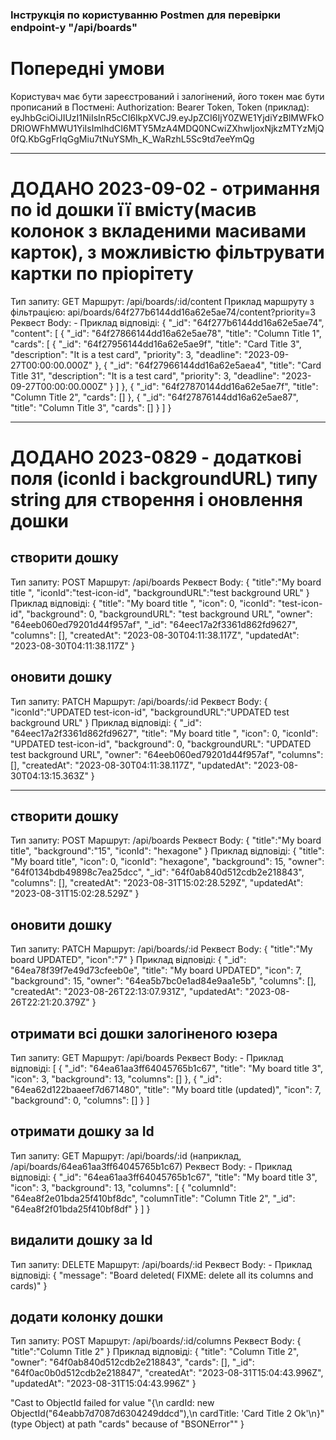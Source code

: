 ### Інструкція по користуванню Postmen для перевірки endpoint-у "/api/boards"

# Попередні умови
Користувач має бути зареєстрований і залогінений, його токен має бути прописаний в Постмені:
  Authorization: Bearer Token,
  Token (приклад):
    eyJhbGciOiJIUzI1NiIsInR5cCI6IkpXVCJ9.eyJpZCI6IjY0ZWE1YjdiYzBlMWFkODRlOWFhMWU1YiIsImlhdCI6MTY5MzA4MDQ0NCwiZXhwIjoxNjkzMTYzMjQ0fQ.KbGgFrIqGgMiu7tNuYSMh_K_WaRzhL5Sc9td7eeYmQg

***************************
# ДОДАНО 2023-09-02 - отримання по id дошки її вмісту(масив колонок з вкладеними масивами карток), з можливістю фільтрувати картки по пріорітету

Тип запиту:     GET
Маршрут:        /api/boards/:id/content
Приклад маршруту з фільтрацією: api/boards/64f277b6144dd16a62e5ae74/content?priority=3
Реквест Body: -
Приклад відповіді:
{
    "_id": "64f277b6144dd16a62e5ae74",
    "content": [
        {
            "_id": "64f27866144dd16a62e5ae78",
            "title": "Column Title 1",
            "cards": [
                {
                    "_id": "64f27956144dd16a62e5ae9f",
                    "title": "Card Title 3",
                    "description": "It is a test card",
                    "priority": 3,
                    "deadline": "2023-09-27T00:00:00.000Z"
                },
                {
                    "_id": "64f27966144dd16a62e5aea4",
                    "title": "Card Title 31",
                    "description": "It is a test card",
                    "priority": 3,
                    "deadline": "2023-09-27T00:00:00.000Z"
                }
            ]
        },
        {
            "_id": "64f27870144dd16a62e5ae7f",
            "title": "Column Title 2",
            "cards": []
        },
        {
            "_id": "64f27876144dd16a62e5ae87",
            "title": "Column Title 3",
            "cards": []
        }
    ]
}


***************************
# ДОДАНО 2023-0829 - додаткові поля (iconId і backgroundURL) типу string для створення і оновлення дошки

## створити дошку
Тип запиту:     POST
Маршрут:        /api/boards
Реквест Body:
{
  "title":"My board title ",
  "iconId":"test-icon-id",
  "backgroundURL":"test background URL"
}
Приклад відповіді:
{
    "title": "My board title ",
    "icon": 0,
    "iconId": "test-icon-id",
    "background": 0,
    "backgroundURL": "test background URL",
    "owner": "64eeb060ed79201d44f957af",
    "_id": "64eec17a2f3361d862fd9627",
    "columns": [],
    "createdAt": "2023-08-30T04:11:38.117Z",
    "updatedAt": "2023-08-30T04:11:38.117Z"
}

## оновити дошку
Тип запиту:     PATCH
Маршрут:        /api/boards/:id
Реквест Body:
{
   "iconId":"UPDATED test-icon-id", "backgroundURL":"UPDATED test background URL"
}
Приклад відповіді:
{
    "_id": "64eec17a2f3361d862fd9627",
    "title": "My board title ",
    "icon": 0,
    "iconId": "UPDATED test-icon-id",
    "background": 0,
    "backgroundURL": "UPDATED test background URL",
    "owner": "64eeb060ed79201d44f957af",
    "columns": [],
    "createdAt": "2023-08-30T04:11:38.117Z",
    "updatedAt": "2023-08-30T04:13:15.363Z"
}

***************************


## створити дошку
Тип запиту:     POST
Маршрут:        /api/boards
Реквест Body:
{
  "title":"My board title",  "background":"15", "iconId": "hexagone"
}
Приклад відповіді:
{
    "title": "My board title",
    "icon": 0,
    "iconId": "hexagone",
    "background": 15,
    "owner": "64f0134bdb49898c7ea25dcc",
    "_id": "64f0ab840d512cdb2e218843",
    "columns": [],
    "createdAt": "2023-08-31T15:02:28.529Z",
    "updatedAt": "2023-08-31T15:02:28.529Z"
}

## оновити дошку
Тип запиту:     PATCH
Маршрут:        /api/boards/:id
Реквест Body:
{
   "title":"My board UPDATED", "icon":"7"
}
Приклад відповіді:
{
    "_id": "64ea78f39f7e49d73cfeeb0e",
    "title": "My board UPDATED",
    "icon": 7,
    "background": 15,
    "owner": "64ea5b7bc0e1ad84e9aa1e5b",
    "columns": [],
    "createdAt": "2023-08-26T22:13:07.931Z",
    "updatedAt": "2023-08-26T22:21:20.379Z"
}

## отримати всі дошки залогіненого юзера
Тип запиту:     GET
Маршрут:        /api/boards
Реквест Body: -
Приклад відповіді:
[
    {
        "_id": "64ea61aa3ff64045765b1c67",
        "title": "My board title 3",
        "icon": 3,
        "background": 13,
        "columns": []
    },
    {
        "_id": "64ea62d122baaeef7d671480",
        "title": "My board title (updated)",
        "icon": 7,
        "background": 0,
        "columns": []
    }
]

## отримати дошку за Id
Тип запиту:   GET
Маршрут:      /api/boards/:id
              (наприклад, /api/boards/64ea61aa3ff64045765b1c67)
Реквест Body: -
Приклад відповіді:
{
    "_id": "64ea61aa3ff64045765b1c67",
    "title": "My board title 3",
    "icon": 3,
    "background": 13,
    "columns": [
        {
            "columnId": "64ea8f2e01bda25f410bf8dc",
            "columnTitle": "Column Title 2",
            "_id": "64ea8f2f01bda25f410bf8df"
        }
    ]
}

## видалити дошку за Id
Тип запиту:     DELETE
Маршрут:        /api/boards/:id
Реквест Body: -
Приклад відповіді:
{
    "message": "Board deleted( FIXME: delete all its columns and cards)"
}

## додати колонку дошки
Тип запиту:     POST
Маршрут:        /api/boards/:id/columns
Реквест Body:
{
   "title":"Column Title 2"
}
Приклад відповіді:
{
    "title": "Column Title 2",
    "owner": "64f0ab840d512cdb2e218843",
    "cards": [],
    "_id": "64f0ac0b0d512cdb2e218847",
    "createdAt": "2023-08-31T15:04:43.996Z",
    "updatedAt": "2023-08-31T15:04:43.996Z"
}



"Cast to ObjectId failed for value \"{\n  cardId: new ObjectId(\"64eabb7d7087d6304249ddcd\"),\n  cardTitle: 'Card Title 2 Ok'\n}\" (type Object) at path \"cards\" because of \"BSONError\""
}
